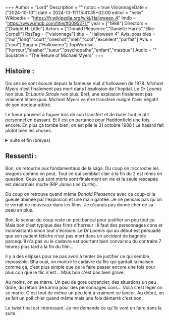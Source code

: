 +++
Author = "Lord"
Description = ""
notoc = true
VisionnageDate = ["2024-10-10"]
date = 2024-10-11T15:41:35+02:00
editor = "helix"
Wikipedia = "https://fr.wikipedia.org/wiki/Halloween_4"
Imdb = "https://www.imdb.com/title/tt0095271/"
year = ["1988"]
Directors = ["Dwight H. Little"]
Actors = ["Donald Pleasence","Danielle Harris","Ellie Cornell"]
RssTag = ["visionnage"]
title = "Halloween 4"
Avis_possibles = ["nul","long","court","oneshot","meh","cool","excellent","parfait"]
Avis = ["cool"] 
Saga = ["Halloween"]
TopWords=["horreur","slasher","tueur","psychopathe","enfant","masque"]
Audio = ""
Soustitre = "The Reture of Michael Myers"
+++
## Histoire : 
Dix ans se sont écoulé depuis la fameuse nuit d'halloween de 1978.
*Michael Myers* n'est finalement pas mort dans l'explosion de l'hopital.
Le *Dr Loomis* non plus.
Et *Laurie Strode* non plus.
Bref, une explosion finalement pas vraiment létale quoi.
*Michael Myers* va être transferé malgré l'avis négatif de son docteur attitré.

Le tueur parvient à fuguer lors de son transfert et de buter tout le ptit personnel en passant.
Et il est en partance pour Haddonfield une fois encore.
En plus ça tombe bien, on est pile le 31 octobre 1988 !
Le hasard fait plutôt bien les choses.

<details><summary>suite et fin (brèves)</summary>

Notre cher homme masqué a une nouvelle cible : la jeune *Jamie* qui s'avère être la fille de *Laurie Strode* et donc la nièce de *Michael Myers* !
Cette dernière vit en famille d'acceuil depuis la mort de sa *Laurie* sa mère, il y a 11 mois.

Alors que sa sœur adoptive doit la babysitter pour la soirée, elles se perdent de vue pendant qu'elles font la tournée d'halloween pour récolter moults friandises.
Mais pendant ce temps, le commissariat de la ville se fait massacrer.
Le *Dr Loomis* est aussi sur le coup pour chasser le psychopathe.

Les deux filles sont retrouvés par le sheriff avec qui elles vont se réfugier dans sa maison.
Toute l'électricité de la ville est coupée.
Du renfort est en route mais il va falloir tenir bon.

*Michael* lance un assaut sur la maison et se défait d'une bonne partie de ses occupants.
Seules les deux héroïnes parviennent à en réchapper bien que *Rachel* soit inconsciente.
*Jamie* seule est retrouvé par le *Dr Loomis* qui décide d'aller à l'école (potentiellement le seul endroit de la ville que le tueur connaisse, m'enfin bon).

Là-bas, il se fait tabasser par *Michael* et *Jamie* est de nouveau sauvée par *Rachel* qui arrive juste à temps.
Elles sont rejoins par une bande de débile du village, tous bien armés mais qui finalement se débine et décide de ne pas affronter le tueur mais de se barrer avec les filles (pas si con sur le papier).
Mais en fait, *Michael* était planqué sous le camion !
Il dégomme tous ces cons.

Elles ont un léger accident de bagnole ce qui assome le tueur.
Les flics arrivent à ce moment.
*Michael* se relève mais se fait dézinguer la gueule par toute la cavalerie.
Il tombe dans un puit : fin du film.

Et non !
La jeune *Jamie* est de retour à la maison et elle tue sa mère adoptive avec de grands couteaux.
La malédiction de *Michael* se serait-elle transmise ?

</details>

## Ressenti :
Bon, on retourne aux fondamentaux de la saga.
Du coup on raccroche les wagons comme on peut.
Tout ce qui semblait clair à la fin du 2 est remis en question.
Ceux qui sont morts sont finalement en vie et la seule rescapée est désormais morte (RIP *Jamie Lee Curtis*).

Du coup on retrouve quand même *Donald Pleasence* avec ce coup-ci la gueule abimée par l'explosion et une main gantée.
Je ne pensais pas qu'on le verrait de nouveaux dans les films.
Je n'aurais pas donné cher de sa peau en plus.

Bon, le scénar du coup reste un peu bancal pour justifier un peu tout ça.
Mais bon c'est typique des films d'horreur : il faut des personnages cons et inconsistants sinon tout s'écroule.
Le *Dr Loomis* qui au début est persuadé que son patient fétiche n'est pas mort dans un accident de bagnole parcequ'il n'a pas vu le cadavre est pourtant bien convaincu du contraire 7 heures plus tard à la fin du film…

Il y a des ellipses pour ne pas avoir à tenter de justifier ce qui semble impossible.
Bha ouai, on montre le cadavre du flic qui gardait la maison comme ça, c'est plus simple que de le faire passer encore une fois pour plus con que le flic n'est…
Mais bon c'est pas bien grave.

Au moins, on se marre.
Un peu de gore outrancier, des situations un peu drôle, du retour de karma pour des personnages cons…
Voilà c'est léger on se marre.
C'est tout de même un peu lent à vraiment se lancer.
Au début, on se fait un poil chier quand même mais une fois démarré c'est bon.

Le twist final est intéressant.
Je me demande ce qu'ils vont en faire dans la suite.
